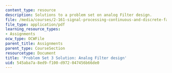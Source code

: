 ```yaml
---
content_type: resource
description: Solutions to a problem set on analog Filter design.
file: /media/courses/2-161-signal-processing-continuous-and-discrete-fall-2008/545aba7a8ed9f100d972047456b66de0_ps3soln.pdf
file_type: application/pdf
learning_resource_types:
- Assignments
ocw_type: OCWFile
parent_title: Assignments
parent_type: CourseSection
resourcetype: Document
title: 'Problem Set 3 Solution: Analog Filter design'
uid: 545aba7a-8ed9-f100-d972-047456b66de0
---
```

